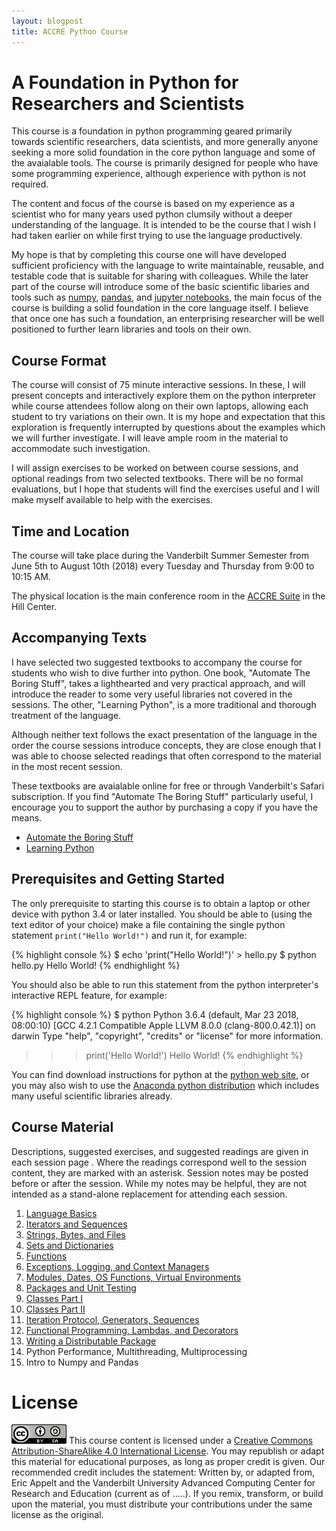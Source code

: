 ```yaml
---
layout: blogpost
title: ACCRE Python Course
---
```


# A Foundation in Python for Researchers and Scientists 

This course is a foundation in python programming geared primarily
towards scientific researchers, data scientists, and more generally
anyone seeking a more solid foundation in the core python language
and some of the avaialable tools. The course is primarily designed
for people who have some programming experience, although experience
with python is not required.

The content and focus of the course is based on my experience as
a scientist who for many years used python clumsily without a deeper
understanding of the language. It is intended to be the course that
I wish I had taken earlier on while first trying to use the language
productively.

My hope is that by completing this course one will have developed
sufficient proficiency with the language to write maintainable,
reusable, and testable code that is suitable for sharing with
colleagues. While the later part of the course will introduce some of
the basic scientific libaries and tools such as
[numpy](http://www.numpy.org/), [pandas](https://pandas.pydata.org/),
and [jupyter notebooks](http://jupyter.org/),
the main focus of the course is building a solid foundation in the
core language itself. I believe that once one has such a foundation,
an enterprising researcher will be well positioned to further
learn libraries and tools on their own.

## Course Format

The course will consist of 75 minute interactive sessions. In these,
I will present concepts and interactively explore them on the python
interpreter while course attendees follow along on their own laptops,
allowing each student to try variations on their own. It is my hope
and expectation that this exploration is frequently interrupted by
questions about the examples which we will further investigate. I will
leave ample room in the material to accommodate such investigation.

I will assign exercises to be worked on between course sessions, and
optional readings from two selected textbooks. There will be no formal
evaluations, but I hope that students will find the exercises useful and
I will make myself available to help with the exercises.

## Time and Location

The course will take place during the Vanderbilt Summer Semester from
June 5th to August 10th (2018) every Tuesday and Thursday from
9:00 to 10:15 AM.

The physical location is the main conference room in the
[ACCRE Suite](https://www.vanderbilt.edu/accre/location/) in the
Hill Center.

## Accompanying Texts

I have selected two suggested textbooks to accompany the course for students
who wish to dive further into python. One book, "Automate The Boring Stuff",
takes a lighthearted and very practical approach, and will introduce the reader
to some very useful libraries not covered in the sessions. The other,
"Learning Python", is a more traditional and thorough treatment of the language.

Although neither text follows the exact presentation of the language in the order
the course sessions introduce concepts, they are close enough that
I was able to choose selected readings that often correspond to the
material in the most recent session.

These textbooks are avaialable online for free or through Vanderbilt's Safari
subscription. If you find "Automate The Boring Stuff" particularly useful, I
encourage you to support the author by purchasing a copy if you have the means.

* [Automate the Boring Stuff](https://automatetheboringstuff.com/)
* [Learning Python](https://www.safaribooksonline.com/library/view/learning-python-5th/9781449355722/)

## Prerequisites and Getting Started

The only prerequisite to starting this course is to obtain a laptop or
other device with python 3.4 or later installed. You should be able to
(using the text editor of your choice) make a file containing the single
python statement `print("Hello World!")` and run it, for example:

{% highlight console %}
$ echo 'print("Hello World!")' > hello.py
$ python hello.py
Hello World!
{% endhighlight %}

You should also be able to run this statement from the python interpreter's
interactive REPL feature, for example:

{% highlight console %}
$ python
Python 3.6.4 (default, Mar 23 2018, 08:00:10) 
[GCC 4.2.1 Compatible Apple LLVM 8.0.0 (clang-800.0.42.1)] on darwin
Type "help", "copyright", "credits" or "license" for more information.
>>> print('Hello World!')
Hello World!
{% endhighlight %}

You can find download instructions for python at the
[python web site](https://www.python.org/), or you may also wish to use
the [Anaconda python distribution](https://www.anaconda.com/download/) which
includes many useful scientific libraries already.

## Course Material

Descriptions, suggested exercises, and suggested readings are given
in each session page . Where the readings correspond well to the session
content, they are marked with an asterisk. Session notes
may be posted before or after the
session. While my notes may be helpful, they are not intended as a stand-alone
replacement for attending each session.

1. [Language Basics](session1.html)
1. [Iterators and Sequences](session2.html)
1. [Strings, Bytes, and Files](session3.html)
1. [Sets and Dictionaries](session4.html)
1. [Functions](session5.html)
1. [Exceptions, Logging, and Context Managers](session6.html)
1. [Modules, Dates, OS Functions, Virtual Environments](session7.html)
1. [Packages and Unit Testing](session8.html)
1. [Classes Part I](session9.html)
1. [Classes Part II](session10.html)
1. [Iteration Protocol, Generators, Sequences](session11.html)
1. [Functional Programming, Lambdas, and Decorators](session12.html)
1. [Writing a Distributable Package](session13.html)
1. Python Performance, Multithreading, Multiprocessing
1. Intro to Numpy and Pandas

# License

![CC BY-SA](license.png) This course content is licensed under a 
[Creative Commons Attribution-ShareAlike 4.0 International License](https://creativecommons.org/licenses/by-sa/4.0/).
You may republish or adapt this material for educational purposes, as
long as proper credit is given. Our recommended credit includes the statement:
Written by, or adapted from, Eric Appelt and the Vanderbilt University
Advanced Computing Center for Research and Education (current as of .....).
If you remix, transform, or build upon the material, you must
distribute your contributions under the same license as the original.
